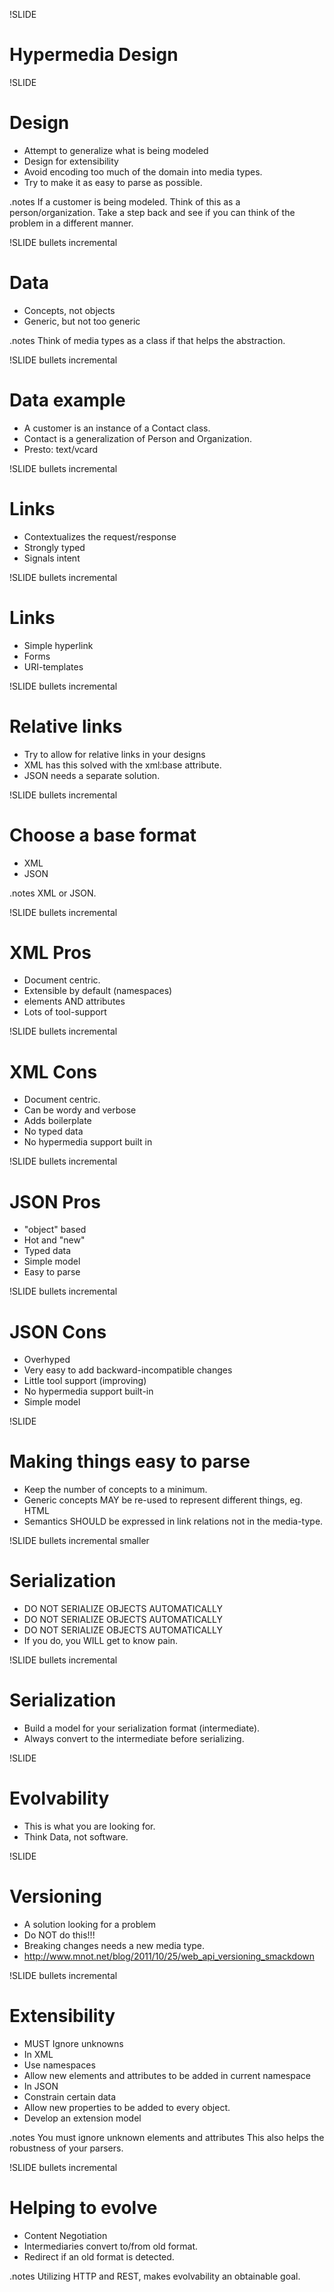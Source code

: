 !SLIDE 
# Hypermedia Design #

!SLIDE
# Design #
* Attempt to generalize what is being modeled
* Design for extensibility
* Avoid encoding too much of the domain into media types.
* Try to make it as easy to parse as possible.

.notes If a customer is being modeled. Think of this as a person/organization.
Take a step back and see if you can think of the problem in a different manner.

!SLIDE bullets incremental
# Data #
* Concepts, not objects
* Generic, but not too generic

.notes Think of media types as a class if that helps the abstraction.

!SLIDE bullets incremental
# Data example #
* A customer is an instance of a Contact class. 
* Contact is a generalization of Person and Organization.
* Presto: text/vcard

!SLIDE bullets incremental
# Links #

* Contextualizes the request/response
* Strongly typed
* Signals intent

!SLIDE bullets incremental
# Links #
* Simple hyperlink
* Forms
* URI-templates

!SLIDE bullets incremental
# Relative links #
* Try to allow for relative links in your designs
* XML has this solved with the xml:base attribute.
* JSON needs a separate solution.

!SLIDE bullets incremental
# Choose a base format #
* XML
* JSON

.notes XML or JSON.

!SLIDE bullets incremental
# XML Pros #
* Document centric.
* Extensible by default (namespaces)
* elements AND attributes
* Lots of tool-support

!SLIDE bullets incremental
# XML Cons #
* Document centric.
* Can be wordy and verbose
* Adds boilerplate
* No typed data
* No hypermedia support built in

!SLIDE bullets incremental
# JSON Pros #
* "object" based
* Hot and "new"
* Typed data
* Simple model
* Easy to parse

!SLIDE bullets incremental
# JSON Cons #

* Overhyped
* Very easy to add backward-incompatible changes
* Little tool support (improving)
* No hypermedia support built-in
* Simple model

!SLIDE
# Making things easy to parse #
* Keep the number of concepts to a minimum.
* Generic concepts MAY be re-used to represent different things, eg. HTML
* Semantics SHOULD be expressed in link relations not in the media-type.

!SLIDE bullets incremental smaller
# Serialization #
* DO NOT SERIALIZE OBJECTS AUTOMATICALLY
* DO NOT SERIALIZE OBJECTS AUTOMATICALLY
* DO NOT SERIALIZE OBJECTS AUTOMATICALLY
* If you do, you WILL get to know pain.


!SLIDE bullets incremental
# Serialization #
* Build a model for your serialization format (intermediate).
* Always convert to the intermediate before serializing.

!SLIDE
# Evolvability #
* This is what you are looking for.
* Think Data, not software.

!SLIDE
# Versioning #
* A solution looking for a problem
* Do NOT do this!!!
* Breaking changes needs a new media type.
* http://www.mnot.net/blog/2011/10/25/web_api_versioning_smackdown

!SLIDE bullets incremental
# Extensibility #
* MUST Ignore unknowns
* In XML
 * Use namespaces
 * Allow new elements and attributes to be added in current namespace
* In JSON
 * Constrain certain data
 * Allow new properties to be added to every object.
 * Develop an extension model

.notes You must ignore unknown elements and attributes
This also helps the robustness of your parsers.

!SLIDE bullets incremental
# Helping to evolve #
* Content Negotiation
* Intermediaries convert to/from old format.
* Redirect if an old format is detected.

.notes Utilizing HTTP and REST, makes evolvability an obtainable goal.
